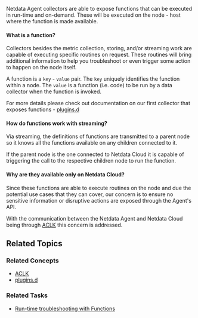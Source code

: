 <!--
title: "Netdata Functions"
sidebar_label: "Netdata Functions"
custom_edit_url: "https://github.com/netdata/netdata/blob/master/docs/concepts/guided-troubleshooting/netdata-functions.md"
sidebar_position: "1800"
learn_status: "Unpublished"
learn_topic_type: "Concepts"
learn_rel_path: "Concepts/Guided Troubleshooting"
learn_docs_purpose: "Present the Netdata Functions what these are and why they should be used."
-->

Netdata Agent collectors are able to expose functions that can be executed in run-time and on-demand. These will be executed on the node - host where the function is made 
available.

#### What is a function?

Collectors besides the metric collection, storing, and/or streaming work are capable of executing specific routines on request. These routines will bring additional information 
to help you troubleshoot or even trigger some action to happen on the node itself.

A function is a  `key`  -  `value`  pair. The  `key`  uniquely identifies the function within a node. The  `value`  is a function (i.e. code) to be run by a data collector when 
the function is invoked.

For more details please check out documentation on our first collector that exposes functions - [plugins.d](/docs/nightly/references/collectors-references/plugins.d/#function)

#### How do functions work with streaming?

Via streaming, the definitions of functions are transmitted to a parent node so it knows all the functions available on any children connected to it. 

If the parent node is the one connected to Netdata Cloud it is capable of triggering the call to the respective children node to run the function.

#### Why are they available only on Netdata Cloud?

Since these functions are able to execute routines on the node and due the potential use cases that they can cover, our concern is to ensure no sensitive
information or disruptive actions are exposed through the Agent's API. 

With the communication between the Netdata Agent and Netdata Cloud being through [ACLK](https://github.com/netdata/netdata/blob/master/docs/concepts/netdata-agent/aclk.md#ACLK) this
concern is addressed.

## Related Topics

### **Related Concepts**
- [ACLK](https://github.com/netdata/netdata/blob/master/docs/concepts/netdata-agent/aclk.md)
- [plugins.d](https://github.com/netdata/netdata/tree/master/collectors/plugins.d)

### Related Tasks
- [Run-time troubleshooting with Functions](docs/nightly/tasks/operations/runtime-troubleshootting-with-function)
